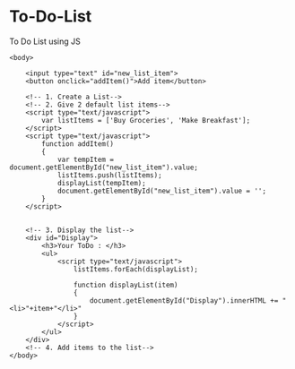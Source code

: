 # To-Do-List
To Do List using JS
<!DOCTYPE html>
<html>
    <head>
        <title>ToDO</title>
    </head>

    <body>

        <input type="text" id="new_list_item">
        <button onclick="addItem()">Add item</button>

        <!-- 1. Create a List-->
        <!-- 2. Give 2 default list items-->
        <script type="text/javascript">
            var listItems = ['Buy Groceries', 'Make Breakfast'];
        </script>
        <script type="text/javascript">
            function addItem()
            {
                var tempItem = document.getElementById("new_list_item").value;
                listItems.push(listItems);
                displayList(tempItem);
                document.getElementById("new_list_item").value = '';
            }
        </script>


        <!-- 3. Display the list-->
        <div id="Display">
            <h3>Your ToDo : </h3>
            <ul>
                <script type="text/javascript">
                    listItems.forEach(displayList);

                    function displayList(item)
                    {
                        document.getElementById("Display").innerHTML += "<li>"+item+"</li>"
                    }
                </script>
            </ul>
        </div>
        <!-- 4. Add items to the list-->
    </body>


</html>
